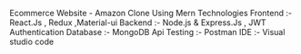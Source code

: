 Ecommerce Website - Amazon Clone
Using Mern Technologies
Frontend :- React.Js , Redux ,Material-ui
Backend :- Node.js & Express.Js , JWT Authentication
Database :- MongoDB
Api Testing :- Postman
IDE :- Visual studio code
